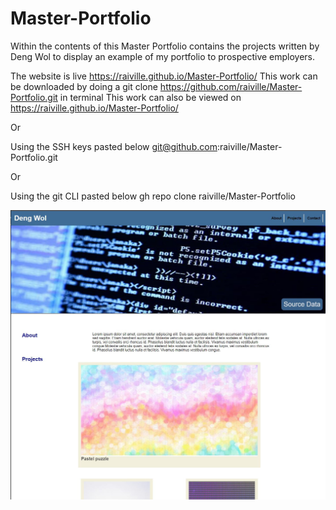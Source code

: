 # Master-Portfolio

Within the contents of this Master Portfolio contains the projects written by Deng Wol to display an example of my portfolio to 
prospective employers.

The website is live https://raiville.github.io/Master-Portfolio/
This work can be downloaded by doing a git clone https://github.com/raiville/Master-Portfolio.git in terminal
This work can also be viewed on https://raiville.github.io/Master-Portfolio/

Or 

Using the SSH keys pasted below
git@github.com:raiville/Master-Portfolio.git

Or

Using the git CLI pasted below
gh repo clone raiville/Master-Portfolio 

![Repaired Website](Capture.JPG)